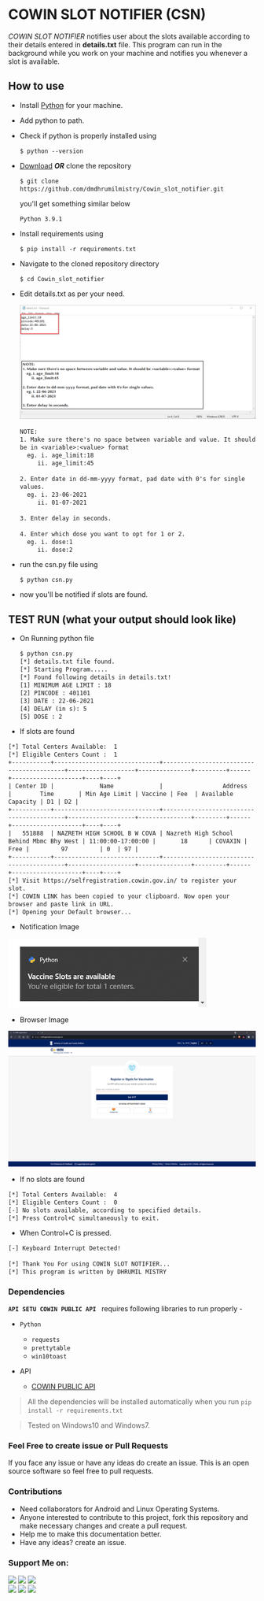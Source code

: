 # COWIN SLOT NOTIFIER (CSN)

<i>COWIN SLOT NOTIFIER</i> notifies user about the slots available according to their details entered in <strong>details.txt</strong> file. 
This program can run in the background while you work on your machine and notifies you whenever a slot is available.

## How to use
  - Install [Python](https://www.python.org/) for your machine.
  - Add python to path.
  - Check if python is properly installed using
    ```
    $ python --version
    ```
  - [Download](https://codeload.github.com/dmdhrumilmistry/Cowin_slot_notifier/zip/refs/heads/main) <strong><i>OR</i></strong> clone the repository
    ```
    $ git clone https://github.com/dmdhrumilmistry/Cowin_slot_notifier.git
    ```
    you'll get something similar below
    ```
    Python 3.9.1
    ```
  - Install requirements using 
    ```
    $ pip install -r requirements.txt
    ```
    
  - Navigate to the cloned repository directory
    ```
    $ cd Cowin_slot_notifier
    ```
    
  - Edit details.txt as per your need.
 
    <img src="https://github.com/dmdhrumilmistry/Cowin_slot_notifier/blob/main/.images/1-details.png" alt="Details.txt"> <br>
    
     ```
    NOTE:
    1. Make sure there's no space between variable and value. It should be in <variable>:<value> format
       eg. i. age_limit:18
          ii. age_limit:45

    2. Enter date in dd-mm-yyyy format, pad date with 0's for single values.
       eg. i. 23-06-2021
          ii. 01-07-2021

    3. Enter delay in seconds.

    4. Enter which dose you want to opt for 1 or 2.
       eg. i. dose:1
          ii. dose:2

    ```
  
 
  - run the csn.py file using
    ```
    $ python csn.py
    ```
 - now you'll be notified if slots are found.


## TEST RUN (what your output should look like)
  - On Running python file
    ```
    $ python csn.py
    [*] details.txt file found.
    [*] Starting Program.....
    [*] Found following details in details.txt!
    [1] MINIMUM AGE LIMIT : 18
    [2] PINCODE : 401101
    [3] DATE : 22-06-2021
    [4] DELAY (in s): 5
    [5] DOSE : 2
    ```
  - If slots are found
  ```
[*] Total Centers Available:  1
[*] Eligible Centers Count :  1
+-----------+------------------------------+------------------------------------------+-------------------+---------------+---------+------+--------------------+----+----+
| Center ID |             Name             |                 Address                  |        Time       | Min Age Limit | Vaccine | Fee  | Available Capacity | D1 | D2 |
+-----------+------------------------------+------------------------------------------+-------------------+---------------+---------+------+--------------------+----+----+
|   551888  | NAZRETH HIGH SCHOOL B W COVA | Nazreth High School Behind Mbmc Bhy West | 11:00:00-17:00:00 |       18      | COVAXIN | Free |         97         | 0  | 97 |
+-----------+------------------------------+------------------------------------------+-------------------+---------------+---------+------+--------------------+----+----+
[*] Visit https://selfregistration.cowin.gov.in/ to register your slot.
[*] COWIN LINK has been copied to your clipboard. Now open your browser and paste link in URL.
[*] Opening your Default browser...
  ```
   - Notification Image
   
   <img src="https://github.com/dmdhrumilmistry/Cowin_slot_notifier/blob/main/.images/2-notification.png" alt="notification image"> 
   
   
   - Browser Image
   
   <img src="https://github.com/dmdhrumilmistry/Cowin_slot_notifier/blob/main/.images/3-browser.png" alt="browser image"> 
   

 - If no slots are found
 ```
[*] Total Centers Available:  4
[*] Eligible Centers Count :  0
[-] No slots available, according to specified details.
[*] Press Control+C simultaneously to exit.
 ```
 
 - When Control+C is pressed.
```
[-] Keyboard Interrupt Detected! 

[*] Thank You For using COWIN SLOT NOTIFIER...
[*] This program is written by DHRUMIL MISTRY 
```

 ### Dependencies

   **`API SETU COWIN PUBLIC API `** requires following libraries to run properly -
   - `Python`
      - `requests`
      - `prettytable`
      - `win10toast`
      
   - API
      - [COWIN PUBLIC API](https://apisetu.gov.in/public/marketplace/api/cowin)

   > All the dependencies will be installed automatically when you run `pip install -r requirements.txt`
  
   > Tested on Windows10 and Windows7.

### Feel Free to create issue or Pull Requests
If you face any issue or have any ideas do create an issue.
This is an open source software so feel free to pull requests.
  
### Contributions
- Need collaborators for Android and Linux Operating Systems.
- Anyone interested to contribute to this project, fork this repository and make necessary changes and create a pull request.
- Help me to make this documentation better.
- Have any ideas? create an issue.

### Support Me on:

  <p align ="left">
    <a href = "https://github.com/dmdhrumilmistry" target="_blank"><img src = "https://img.shields.io/badge/Github-dmdhrumilmistry-333"></a>
    <a href = "https://www.instagram.com/dmdhrumilmistry/" target="_blank"><img src = "https://img.shields.io/badge/Instagram-dmdhrumilmistry-833ab4"></a>
    <a href = "https://twitter.com/dmdhrumilmistry" target="_blank"><img src = "https://img.shields.io/badge/Twitter-dmdhrumilmistry-4078c0"></a><br>
    <a href = "https://dhrumilmistrywrites.blogspot.com/" target="_blank"><img src = "https://img.shields.io/badge/YouTube-Dhrumil%20Mistry-critical"></a>
    <a href = "https://www.youtube.com/channel/UChbjrRvbzgY3BIomUI55XDQ" target="_blank"><img src = "https://img.shields.io/badge/Blog-Dhrumil%20Mistry-bd2c00"></a>
    <a href = "https://www.linkedin.com/in/dhrumil-mistry-312966192/" target="_blank"><img src = "https://img.shields.io/badge/LinkedIn-Dhrumil%20Mistry-4078c0"></a><br>

   </p>
